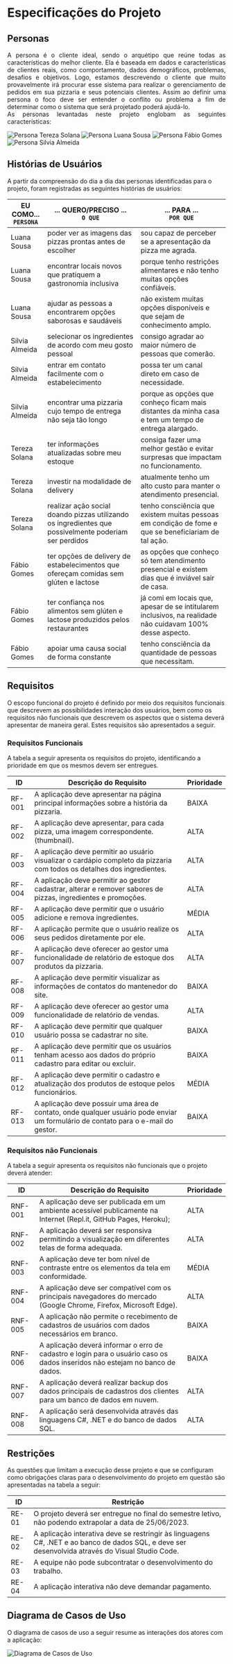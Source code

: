 # Especificações do Projeto

## Personas

<p align="justify">
A persona é o cliente ideal, sendo o arquétipo que reúne todas as características do melhor cliente. Ela é baseada em dados e características de clientes reais, como comportamento, dados demográficos, problemas, desafios e objetivos.  Logo, estamos descrevendo o cliente que muito provavelmente irá procurar esse sistema para realizar o gerenciamento de pedidos em sua pizzaria e seus potenciais clientes. Assim ao definir uma persona o foco deve ser entender o conflito ou problema a fim de determinar como o sistema que será projetado poderá ajudá-lo. 
<br>As personas levantadas neste projeto englobam as seguintes características:<br>

![Persona Tereza Solana](img/persona1.png)
![Persona Luana Sousa](img/persona2.png)
![Persona Fábio Gomes](img/persona3.png)
![Persona Silvia Almeida](img/persona4.png)


## Histórias de Usuários

A partir da compreensão do dia a dia das personas identificadas para o projeto, foram registradas as seguintes histórias de usuários:

|EU COMO... <br>`PERSONA`| ... QUERO/PRECISO ... <br>`O QUE`                                                                   |... PARA ... <br>`POR QUE`            |
|------------------------|-----------------------------------------------------------------------------------------------------|--------------------------------------|
|Luana Sousa             |poder ver as imagens das pizzas prontas antes de escolher                                            |sou capaz de perceber se a apresentação da pizza me agrada.|
|Luana Sousa             |encontrar locais novos que pratiquem a gastronomia inclusiva                                         |porque tenho restrições alimentares e não tenho muitas opções confiáveis.|
|Luana Sousa             |ajudar as pessoas a encontrarem opções saborosas e saudáveis                                         |não existem muitas opções disponíveis e que sejam de conhecimento amplo.|
|Silvia Almeida          |selecionar os ingredientes de acordo com meu gosto pessoal                                           |consigo agradar ao maior número de pessoas que comerão.|
|Silvia Almeida          |entrar em contato facilmente com o estabelecimento                                                   |possa ter um canal direto em caso de necessidade.|
|Silvia Almeida          |encontrar uma pizzaria cujo tempo de entrega não seja tão longo                                      |porque as opções que conheço ficam mais distantes da minha casa e tem um tempo de entrega alargado.|
|Tereza Solana           |ter informações atualizadas sobre meu estoque                                                        |consiga fazer uma melhor gestão e evitar surpresas que impactam no funcionamento.|
|Tereza Solana           |investir na modalidade de delivery                                                                   |atualmente tenho um alto custo para manter o atendimento presencial.| 
|Tereza Solana           |realizar ação social doando pizzas utilizando os ingredientes que possivelmente poderiam ser perdidos|tenho consciência que existem muitas pessoas em condição de fome e que se beneficiariam de tal ação.|
|Fábio Gomes             |ter opções de delivery de estabelecimentos que ofereçam comidas sem glúten e lactose                 |as opções que conheço só tem atendimento presencial e existem dias que é inviável sair de casa.|
|Fábio Gomes             |ter confiança nos alimentos sem glúten e lactose produzidos pelos restaurantes                       |já comi em locais que, apesar de se intitularem inclusivos, na realidade não cuidavam 100% desse aspecto.|
|Fábio Gomes             |apoiar uma causa social de forma constante                                                           |tenho consciência da quantidade de pessoas que necessitam.|
 
## Requisitos

O escopo funcional do projeto é definido por meio dos requisitos funcionais que descrevem as possibilidades interação dos usuários, bem como os requisitos não funcionais que descrevem os aspectos que o sistema deverá apresentar de maneira geral. Estes requisitos são apresentados a seguir.

### Requisitos Funcionais

A tabela a seguir apresenta os requisitos do projeto, identificando a prioridade em que os mesmos devem ser entregues. 
 
|ID    |Descrição do Requisito                                                                                                           |Prioridade|
|------|---------------------------------------------------------------------------------------------------------------------------------|----------|
|RF-001|A aplicação deve apresentar na página principal informações sobre a história da pizzaria.                                        | BAIXA    | 
|RF-002|A aplicação deve apresentar, para cada pizza, uma imagem correspondente. (thumbnail).                                            | ALTA     |
|RF-003|A aplicação deve permitir ao usuário visualizar o cardápio completo da pizzaria com todos os detalhes dos ingredientes.          | ALTA     | 
|RF-004|A aplicação deve permitir ao gestor cadastrar, alterar e remover sabores de pizzas, ingredientes e promoções.                    | ALTA     | 
|RF-005|A aplicação deve permitir que o usuário adicione e remova ingredientes.                                                          | MÉDIA    | 
|RF-006|A aplicação permite que o usuário realize os seus pedidos diretamente por ele.                                                   | ALTA     | 
|RF-007|A aplicação deve oferecer ao gestor uma funcionalidade de relatório de estoque dos produtos da pizzaria.                         | ALTA     | 
|RF-008|A aplicação deve permitir visualizar as informações de contatos do mantenedor do site.                                           | BAIXA    | 
|RF-009|A aplicação deve oferecer ao gestor uma funcionalidade de relatório de vendas.                                                   | ALTA     | 
|RF-010|A aplicação deve permitir que qualquer usuário possa se cadastrar no site.                                                       | BAIXA    | 
|RF-011|A aplicação deve permitir que os usuários tenham acesso aos dados do próprio cadastro para editar ou excluir.                    | BAIXA    | 
|RF-012|A aplicação deve permitir o cadastro e atualização dos produtos de estoque pelos funcionários.                                   | MÉDIA    | 
|RF-013|A aplicação deve possuir uma área de contato, onde qualquer usuário pode enviar um formulário de contato para o e-mail do gestor.| BAIXA    | 
 
### Requisitos não Funcionais
 
A tabela a seguir apresenta os requisitos não funcionais que o projeto deverá atender:

|ID     | Descrição do Requisito                                                                                                          |Prioridade |
|------ |---------------------------------------------------------------------------------------------------------------------------------|-----------|
|RNF-001|A aplicação deve ser publicada em um ambiente acessível publicamente na Internet (Repl.it, GitHub Pages, Heroku);                | ALTA      |
|RNF-002|A aplicação deverá ser responsiva permitindo a visualização em diferentes telas de forma adequada.                               | ALTA      |
|RNF-003|A aplicação deve ter bom nível de contraste entre os elementos da tela em conformidade.                                          | MÉDIA     | 
|RNF-004|A aplicação deve ser compatível com os principais navegadores do mercado (Google Chrome, Firefox, Microsoft Edge).               | ALTA      |
|RNF-005|A aplicação não permite o recebimento de cadastros de usuários com dados necessários em branco.                                  | BAIXA     |
|RNF-006|A aplicação deverá informar o erro de cadastro e login para o usuário caso os dados inseridos não estejam no banco de dados.     | BAIXA     |
|RNF-007|A aplicação deverá realizar backup dos dados principais de cadastros dos clientes para um banco de dados em nuvem.               | ALTA      |
|RNF-008|A aplicação será desenvolvida através das linguagens C#, .NET e do banco de dados SQL.                                           | ALTA      |
 


## Restrições

As questões que limitam a execução desse projeto e que se configuram como obrigações claras para o desenvolvimento do projeto em questão são apresentadas na tabela a seguir:


|ID   | Restrição                                                                                                                                      |
|-----|------------------------------------------------------------------------------------------------------------------------------------------------|
|RE-01|O projeto deverá ser entregue no final do semestre letivo, não podendo extrapolar a data de 25/06/2023.                                         |
|RE-02|A aplicação interativa deve se restringir às linguagens C#, .NET e ao banco de dados SQL, e deve ser desenvolvida através do Visual Studio Code.|
|RE-03|A equipe não pode subcontratar o desenvolvimento do trabalho.                                                                                   |
|RE-04|A aplicação interativa não deve demandar pagamento.                                                                                             | 



## Diagrama de Casos de Uso

O diagrama de casos de uso a seguir resume as interações dos atores com a aplicação:

![Diagrama de Casos de Uso](img/diagramaCasosDeUso.png) 

</p>
